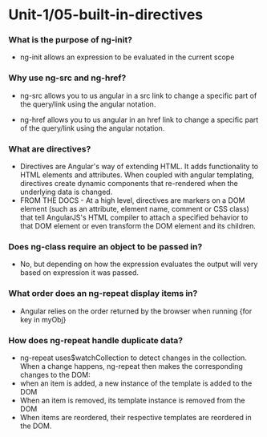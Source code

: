 # Unit-1/05-built-in-directives

### What is the purpose of ng-init?
- ng-init allows an expression to be evaluated in the current scope

### Why use ng-src and ng-href?
- ng-src allows you to us angular in a src link to change a specific part of the query/link using the angular notation.

- ng-href allows you to us angular in an href link to change a specific part of the query/link using the angular notation.

### What are directives?
- Directives are Angular's way of extending HTML. It adds functionality to HTML elements and attributes. When coupled with angular templating, directives create dynamic components that re-rendered when the underlying data is changed.
- FROM THE DOCS - At a high level, directives are markers on a DOM element (such as an attribute, element name, comment or CSS class) that tell AngularJS's HTML compiler to attach a specified behavior to that DOM element or even transform the DOM element and its children.

### Does ng-class require an object to be passed in?
- No, but depending on how the expression evaluates the output will very based on expression it was passed.

### What order does an ng-repeat display items in?
- Angular relies on the order returned by the browser when running {for key in myObj}

### How does ng-repeat handle duplicate data?
- ng-repeat uses$watchCollection to detect changes in the collection. When a change happens, ng-repeat then makes the corresponding changes to the DOM:
- when an item is added, a new instance of the template is added to the DOM
- When an item is removed, its template instance is removed from the DOM
- When items are reordered, their respective templates are reordered in the DOM.

### 
